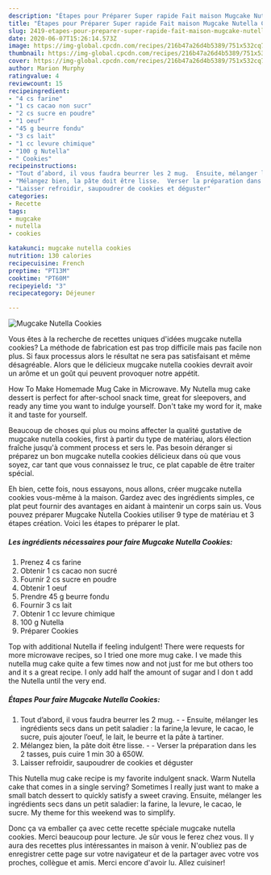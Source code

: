 ```yaml
---
description: "Étapes pour Préparer Super rapide Fait maison Mugcake Nutella Cookies"
title: "Étapes pour Préparer Super rapide Fait maison Mugcake Nutella Cookies"
slug: 2419-etapes-pour-preparer-super-rapide-fait-maison-mugcake-nutella-cookies
date: 2020-06-07T15:26:14.573Z
image: https://img-global.cpcdn.com/recipes/216b47a26d4b5389/751x532cq70/mugcake-nutella-cookies-photo-principale-de-la-recette.jpg
thumbnail: https://img-global.cpcdn.com/recipes/216b47a26d4b5389/751x532cq70/mugcake-nutella-cookies-photo-principale-de-la-recette.jpg
cover: https://img-global.cpcdn.com/recipes/216b47a26d4b5389/751x532cq70/mugcake-nutella-cookies-photo-principale-de-la-recette.jpg
author: Marion Murphy
ratingvalue: 4
reviewcount: 15
recipeingredient:
- "4 cs farine"
- "1 cs cacao non sucr"
- "2 cs sucre en poudre"
- "1 oeuf"
- "45 g beurre fondu"
- "3 cs lait"
- "1 cc levure chimique"
- "100 g Nutella"
- " Cookies"
recipeinstructions:
- "Tout d’abord, il vous faudra beurrer les 2 mug.  Ensuite, mélanger les ingrédients secs dans un petit saladier : la farine,la levure, le cacao, le sucre, puis ajouter l’oeuf, le lait, le beurre et la pâte à tartiner."
- "Mélangez bien, la pâte doit être lisse.  Verser la préparation dans les 2 tasses, puis cuire 1 min 30 à 650W."
- "Laisser refroidir, saupoudrer de cookies et déguster"
categories:
- Recette
tags:
- mugcake
- nutella
- cookies

katakunci: mugcake nutella cookies 
nutrition: 130 calories
recipecuisine: French
preptime: "PT13M"
cooktime: "PT60M"
recipeyield: "3"
recipecategory: Déjeuner

---
```



![Mugcake Nutella Cookies](https://img-global.cpcdn.com/recipes/216b47a26d4b5389/751x532cq70/mugcake-nutella-cookies-photo-principale-de-la-recette.jpg)

Vous êtes à la recherche de recettes uniques d'idées mugcake nutella cookies? La méthode de fabrication est pas trop difficile mais pas facile non plus. Si faux processus alors le résultat ne sera pas satisfaisant et même désagréable. Alors que le délicieux mugcake nutella cookies devrait avoir un arôme et un goût qui peuvent provoquer notre appétit.

How To Make Homemade Mug Cake in Microwave. My Nutella mug cake dessert is perfect for after-school snack time, great for sleepovers, and ready any time you want to indulge yourself. Don&#39;t take my word for it, make it and taste for yourself.

Beaucoup de choses qui plus ou moins affecter la qualité gustative de mugcake nutella cookies, first à partir du type de matériau, alors élection fraîche jusqu'à comment process et sers le. Pas besoin déranger si préparez un bon mugcake nutella cookies délicieux dans où que vous soyez, car tant que vous connaissez le truc, ce plat capable de être traiter spécial.


Eh bien, cette fois, nous essayons, nous allons, créer mugcake nutella cookies vous-même à la maison. Gardez avec des ingrédients simples, ce plat peut fournir des avantages en aidant à maintenir un corps sain us. Vous pouvez préparer Mugcake Nutella Cookies utiliser 9 type de matériau et 3 étapes création. Voici les étapes to préparer le plat.

<!--inarticleads1-->

##### Les ingrédients nécessaires pour faire Mugcake Nutella Cookies:

1. Prenez 4 cs farine
1. Obtenir 1 cs cacao non sucré
1. Fournir 2 cs sucre en poudre
1. Obtenir 1 oeuf
1. Prendre 45 g beurre fondu
1. Fournir 3 cs lait
1. Obtenir 1 cc levure chimique
1.  100 g Nutella
1. Préparer  Cookies


Top with additional Nutella if feeling indulgent! There were requests for more microwave recipes, so I tried one more mug cake. I ve made this nutella mug cake quite a few times now and not just for me but others too and it s a great recipe. I only add half the amount of sugar and I don t add the Nutella until the very end. 

<!--inarticleads2-->

##### Étapes Pour faire Mugcake Nutella Cookies:

1. Tout d’abord, il vous faudra beurrer les 2 mug. -  - Ensuite, mélanger les ingrédients secs dans un petit saladier : la farine,la levure, le cacao, le sucre, puis ajouter l’oeuf, le lait, le beurre et la pâte à tartiner.
1. Mélangez bien, la pâte doit être lisse. -  - Verser la préparation dans les 2 tasses, puis cuire 1 min 30 à 650W.
1. Laisser refroidir, saupoudrer de cookies et déguster


This Nutella mug cake recipe is my favorite indulgent snack. Warm Nutella cake that comes in a single serving? Sometimes I really just want to make a small batch dessert to quickly satisfy a sweet craving. Ensuite, mélanger les ingrédients secs dans un petit saladier: la farine, la levure, le cacao, le sucre. My theme for this weekend was to simplify. 


Donc ça va emballer ça avec cette recette spéciale mugcake nutella cookies. Merci beaucoup pour lecture. Je sûr vous le ferez chez vous. Il y aura des recettes plus  intéressantes in maison à venir. N'oubliez pas de enregistrer cette page sur votre navigateur et de la partager avec votre vos proches, collègue et amis. Merci encore d'avoir lu. Allez cuisiner!
